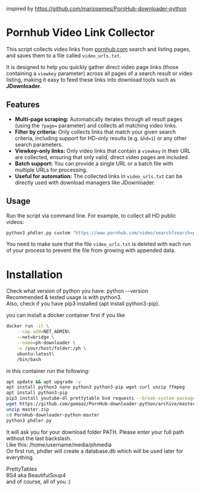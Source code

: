 inspired by https://github.com/mariosemes/PornHub-downloader-python

# Pornhub Video Link Collector

This script collects video links from [pornhub.com](https://www.pornhub.com) search and listing pages, and saves them to a file called `video_urls.txt`.

It is designed to help you quickly gather direct video page links (those containing a `viewkey` parameter) across all pages of a search result or video listing, making it easy to feed these links into download tools such as **JDownloader**.

## Features

- **Multi-page scraping:** Automatically iterates through all result pages (using the `?page=` parameter) and collects all matching video links.
- **Filter by criteria:** Only collects links that match your given search criteria, including support for HD-only results (e.g. `&hd=1`) or any other search parameters.
- **Viewkey-only links:** Only video links that contain a `viewkey` in their URL are collected, ensuring that only valid, direct video pages are included.
- **Batch support:** You can provide a single URL or a batch file with multiple URLs for processing.
- **Useful for automation:** The collected links in `video_urls.txt` can be directly used with download managers like JDownloader.

## Usage

Run the script via command line. For example, to collect all HD public videos:

```sh
python3 phdler.py custom "https://www.pornhub.com/video/search?search=public&hd=1"
```
You need to make sure that the file `video_urls.txt` is deleted with each run of your process to prevent the file from growing with appended data.

# Installation

Check what version of python you have: python --version <br />
Recommended & tested usage is with python3. <br />
Also, check if you have pip3 installed (apt install python3-pip). <br />

you can install a docker container first if you like
```bash
docker run -it \
    --cap-add=NET_ADMIN\ 
    --net=bridge \
    --name=ph-downloader \
    -v /your/host/folder:/ph \
    ubuntu:latest\
    /bin/bash
```

in this container run the following:

```bash
apt update && apt upgrade -y       
apt install python3 nano python3 python3-pip wget curl unzip ffmpeg
apt install python3-pip
pip3 install youtube-dl prettytable bs4 requests --break-system-packages
wget https://github.com/gomaaz/PornHub-downloader-python/archive/master.zip
unzip master.zip
cd PornHub-downloader-python-master
python3 phdler.py
```
It will ask you for your download folder PATH. Please enter your full path without the last backslash. <br />
Like this: /home/username/media/phmedia <br />
On first run, phdler will create a database.db which will be used later for everything.


PrettyTables <br />
BS4 aka BeautifulSoup4 <br />
and of course, all of you :)
